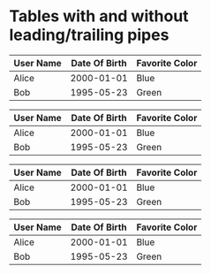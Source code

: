# Tables with and without leading/trailing pipes

| User Name | Date Of Birth | Favorite Color |
| --------- | ------------- | -------------- |
| Alice     | 2000-01-01    | Blue           |
| Bob       | 1995-05-23    | Green          |

User Name | Date Of Birth | Favorite Color
--------- | ------------- | --------------
Alice     | 2000-01-01    | Blue
Bob       | 1995-05-23    | Green

| User Name | Date Of Birth | Favorite Color
| --------- | ------------- | --------------
| Alice     | 2000-01-01    | Blue
| Bob       | 1995-05-23    | Green

User Name | Date Of Birth | Favorite Color |
--------- | ------------- | -------------- |
Alice     | 2000-01-01    | Blue           |
Bob       | 1995-05-23    | Green          |
